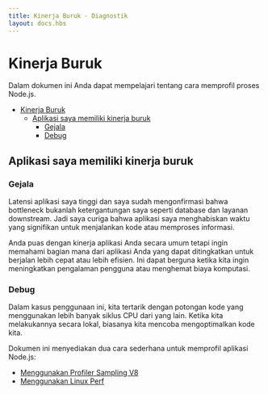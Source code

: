```yaml
---
title: Kinerja Buruk - Diagnostik
layout: docs.hbs
---
```


# Kinerja Buruk

Dalam dokumen ini Anda dapat mempelajari tentang cara memprofil proses Node.js.

- [Kinerja Buruk](#poor-performance)
  - [Aplikasi saya memiliki kinerja buruk](#my-application-has-a-poor-performance)
    - [Gejala](#symptoms)
    - [Debug](#debugging)

## Aplikasi saya memiliki kinerja buruk

### Gejala

Latensi aplikasi saya tinggi dan saya sudah mengonfirmasi bahwa bottleneck bukanlah ketergantungan saya seperti database dan layanan downstream. Jadi saya curiga bahwa aplikasi saya menghabiskan waktu yang signifikan untuk menjalankan kode atau memproses informasi.

Anda puas dengan kinerja aplikasi Anda secara umum tetapi ingin memahami bagian mana dari aplikasi Anda yang dapat ditingkatkan untuk berjalan lebih cepat atau lebih efisien. Ini dapat berguna ketika kita ingin meningkatkan pengalaman pengguna atau menghemat biaya komputasi.

### Debug

Dalam kasus penggunaan ini, kita tertarik dengan potongan kode yang menggunakan lebih banyak siklus CPU dari yang lain. Ketika kita melakukannya secara lokal, biasanya kita mencoba mengoptimalkan kode kita.

Dokumen ini menyediakan dua cara sederhana untuk memprofil aplikasi Node.js:

- [Menggunakan Profiler Sampling V8](https://nodejs.org/en/docs/guides/simple-profiling/)
- [Menggunakan Linux Perf](/en/docs/guides/diagnostics/poor-performance/using-linux-perf)
